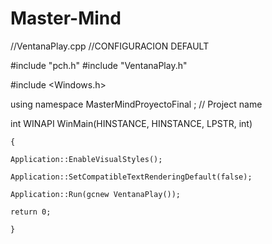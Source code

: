 # Master-Mind

//VentanaPlay.cpp
//CONFIGURACION DEFAULT

#include "pch.h"
#include "VentanaPlay.h"

#include <Windows.h>

using namespace MasterMindProyectoFinal ; // Project name

int WINAPI WinMain(HINSTANCE, HINSTANCE, LPSTR, int)

	{

	Application::EnableVisualStyles();

	Application::SetCompatibleTextRenderingDefault(false);

	Application::Run(gcnew VentanaPlay());

	return 0;

	}
